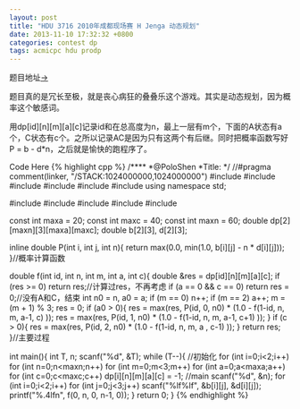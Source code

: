 ```yaml
---
layout: post
title: "HDU 3716 2010年成都现场赛 H Jenga 动态规划"
date: 2013-11-10 17:32:32 +0800
categories: contest dp
tags: acmicpc hdu prodp
---
```

题目地址<a title="HDU 3716" href="http://acm.hdu.edu.cn/showproblem.php?pid=3716" target="_blank">-></a>

题目真的是冗长至极，就是丧心病狂的叠叠乐这个游戏。其实是动态规划，因为概率这个敏感词。

用dp[id][n][m][a][c]记录id和在总高度为n，最上一层有m个，下面的A状态有a个，C状态有c个。之所以记录AC是因为只有这两个有后继。同时把概率函数写好P = b - d*n，之后就是愉快的跑程序了。

Code Here
{% highlight cpp %}
/****
	*@PoloShen
	*Title:
	*/
//#pragma comment(linker, "/STACK:1024000000,1024000000")
#include <iostream>
#include <iomanip>
#include <cstdio>
#include <string>
#include <cstring>
#include <cmath>
using namespace std;

#include <vector>
#include <list>
#include <stack>
#include <deque>
#include <queue>

const int maxa = 20;
const int maxc = 40;
const int maxn = 60;
double dp[2][maxn][3][maxa][maxc];
double b[2][3], d[2][3];

inline double P(int i, int j, int n){
    return max(0.0, min(1.0, b[i][j] - n * d[i][j]));
}//概率计算函数

double f(int id, int n, int m, int a, int c){
    double &res = dp[id][n][m][a][c];
    if (res >= 0) return res;//计算过res，不再考虑
    if (a == 0 && c == 0) return res = 0;//没有A和C，结束
    int n0 = n, a0 = a;
    if (m == 0) n++;
    if (m == 2) a++;
    m = (m + 1) % 3;
    res = 0;
    if (a0 > 0){
        res = max(res, P(id, 0, n0) * (1.0 - f(1-id, n, m, a-1, c)   ));
        res = max(res, P(id, 1, n0) * (1.0 - f(1-id, n, m, a-1, c+1) ));
    }
    if (c > 0){
        res = max(res, P(id, 2, n0) * (1.0 - f(1-id, n, m, a  , c-1)   ));
    }
    return res;
}//主要过程

int main(){
    int T, n;
    scanf("%d", &T);
    while (T--){
        //初始化
        for (int i=0;i<2;i++)
            for (int n=0;n<maxn;n++)
                for (int m=0;m<3;m++)
                    for (int a=0;a<maxa;a++)
                        for (int c=0;c<maxc;c++)
                            dp[i][n][m][a][c] = -1;
        //main
        scanf("%d", &n);
        for (int i=0;i<2;i++)
            for (int j=0;j<3;j++)
                scanf("%lf%lf", &b[i][j], &d[i][j]);
        printf("%.4lfn", f(0, n, 0, n-1, 0));
    }
    return 0;
}
{% endhighlight %}
